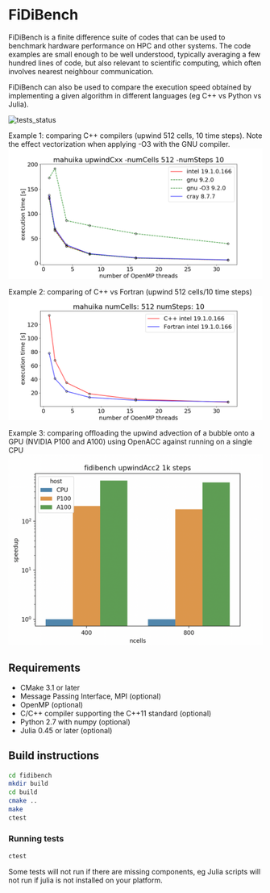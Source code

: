 # FiDiBench

FiDiBench is a finite difference suite of codes that can be used to benchmark
hardware performance on HPC and other systems. The code examples are small 
enough to be well understood, typically averaging a few hundred lines of code,
but also relevant to scientific computing, which often involves nearest 
neighbour communication.

FiDiBench can also be used to compare the execution speed obtained by 
implementing a given algorithm in different languages (eg C++ vs Python 
vs Julia).

![tests_status](https://github.com/github/fidibench/actions/workflows/test.yml/badge.svg)

Example 1: comparing C++ compilers (upwind 512 cells, 10 time steps). Note the effect vectorization 
when applying -O3 with the GNU compiler. 
![alt tag](https://raw.githubusercontent.com/pletzer/fidibench/master/pictures/mahuika.png)

Example 2: comparing of C++ vs Fortran (upwind 512 cells/10 time steps)
![alt tag](https://raw.githubusercontent.com/pletzer/fidibench/master/pictures/fortran_vs_c++.png)

Example 3: comparing offloading the upwind advection of a bubble onto a GPU (NVIDIA P100 and A100) using OpenACC against running on a single CPU 
![alt tag](https://raw.githubusercontent.com/pletzer/fidibench/master/pictures/fidibench_openacc.png)


## Requirements

* CMake 3.1 or later
* Message Passing Interface, MPI (optional)
* OpenMP (optional)
* C/C++ compiler supporting the C++11 standard (optional)
* Python 2.7 with numpy (optional)
* Julia 0.45 or later (optional)

## Build instructions

```bash
cd fidibench
mkdir build
cd build
cmake ..
make
ctest
```

### Running tests

```bash
ctest
```

Some tests will not run if there are missing components, eg Julia scripts will not run if
julia is not installed on your platform.


